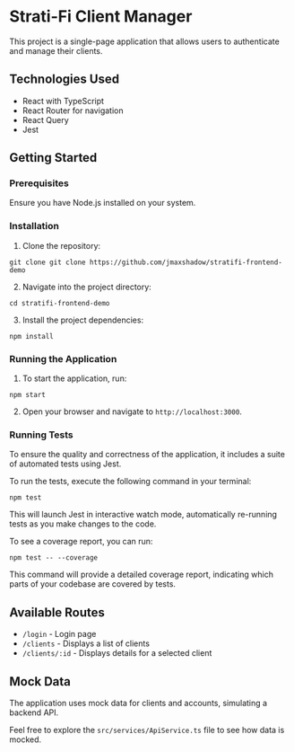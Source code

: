 # Strati-Fi Client Manager

This project is a single-page application that allows users to authenticate and manage their clients.

## Technologies Used

- React with TypeScript
- React Router for navigation
- React Query
- Jest

## Getting Started

### Prerequisites

Ensure you have Node.js installed on your system.

### Installation

1. Clone the repository:
```
git clone git clone https://github.com/jmaxshadow/stratifi-frontend-demo
```

2. Navigate into the project directory:
```
cd stratifi-frontend-demo
```

3. Install the project dependencies:
```
npm install
```


### Running the Application

1. To start the application, run:
```
npm start
```

2. Open your browser and navigate to `http://localhost:3000`.

### Running Tests

To ensure the quality and correctness of the application, it includes a suite of automated tests using Jest.

To run the tests, execute the following command in your terminal:
```
npm test
```
This will launch Jest in interactive watch mode, automatically re-running tests as you make changes to the code.

To see a coverage report, you can run:
```
npm test -- --coverage
```
This command will provide a detailed coverage report, indicating which parts of your codebase are covered by tests.

## Available Routes

- `/login` - Login page
- `/clients` - Displays a list of clients
- `/clients/:id` - Displays details for a selected client

## Mock Data

The application uses mock data for clients and accounts, simulating a backend API.

Feel free to explore the `src/services/ApiService.ts` file to see how data is mocked.

